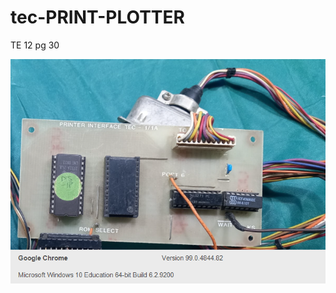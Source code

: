 # tec-PRINT-PLOTTER
TE 12 pg 30

![](https://github.com/SteveJustin1963/tec-PRINT-PLOTTER/blob/main/pics/TinyTake_26-03-2022-11-10-02.png)
